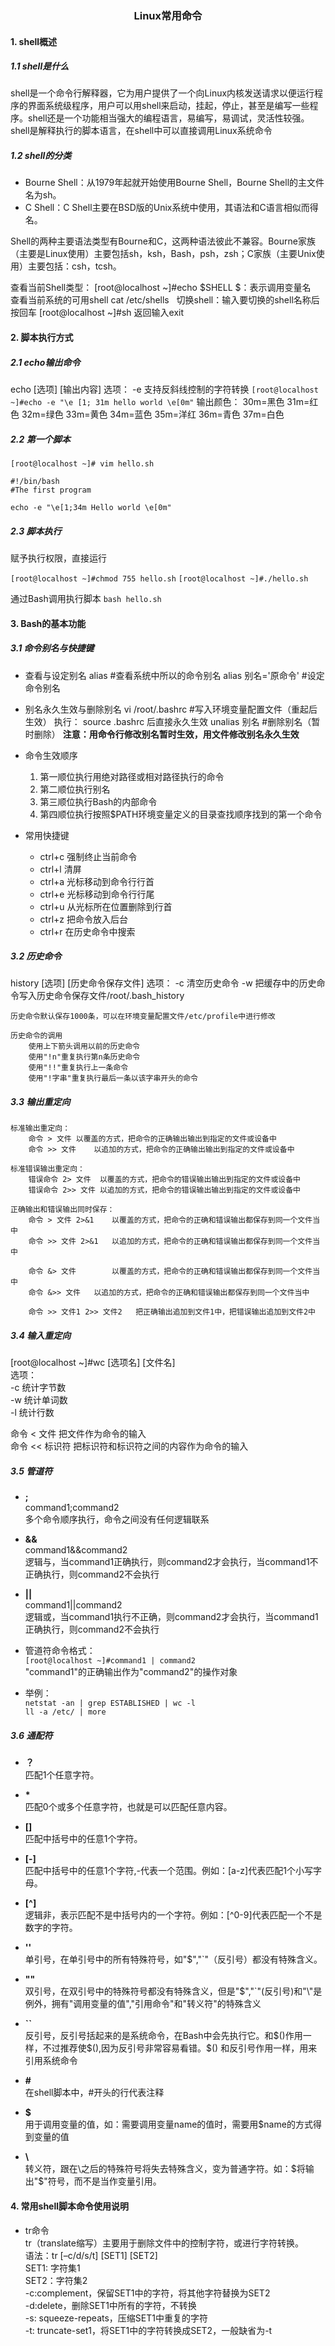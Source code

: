 ### <center>Linux常用命令</center>

#### 1. shell概述
##### 1.1 shell是什么
shell是一个命令行解释器，它为用户提供了一个向Linux内核发送请求以便运行程序的界面系统级程序，用户可以用shell来启动，挂起，停止，甚至是编写一些程序。shell还是一个功能相当强大的编程语言，易编写，易调试，灵活性较强。shell是解释执行的脚本语言，在shell中可以直接调用Linux系统命令

##### 1.2 shell的分类
- Bourne Shell：从1979年起就开始使用Bourne Shell，Bourne Shell的主文件名为sh。
- C Shell：C Shell主要在BSD版的Unix系统中使用，其语法和C语言相似而得名。

Shell的两种主要语法类型有Bourne和C，这两种语法彼此不兼容。Bourne家族（主要是Linux使用）主要包括sh，ksh，Bash，psh，zsh；C家族（主要Unix使用）主要包括：csh，tcsh。  

查看当前Shell类型：
[root@localhost ~]#echo \$SHELL
\$：表示调用变量名
&nbsp;
查看当前系统的可用shell
cat /etc/shells
&nbsp;
切换shell：输入要切换的shell名称后按回车
[root@localhost ~]#sh
返回输入exit

#### 2. 脚本执行方式
##### 2.1 echo输出命令

echo [选项] [输出内容]
选项：
-e	支持反斜线控制的字符转换
`[root@localhost ~]#echo -e "\e [1; 31m hello world \e[0m"`
输出颜色：
		30m=黑色	31m=红色	32m=绿色	33m=黄色
		34m=蓝色	35m=洋红	36m=青色	37m=白色

##### 2.2 第一个脚本
`[root@localhost ~]# vim hello.sh`

```
#!/bin/bash
#The first program

echo -e "\e[1;34m Hello world \e[0m"
```

##### 2.3 脚本执行
赋予执行权限，直接运行

`[root@localhost ~]#chmod 755 hello.sh`
`[root@localhost ~]#./hello.sh`

通过Bash调用执行脚本
`bash hello.sh`

#### 3. Bash的基本功能
##### 3.1 命令别名与快捷键
- 查看与设定别名
	alias	#查看系统中所以的命令别名
	alias	别名='原命令'	#设定命令别名

- 别名永久生效与删除别名
	vi /root/.bashrc	#写入环境变量配置文件（重起后生效）
	执行： source .bashrc 后直接永久生效
	unalias 别名		#删除别名（暂时删除）
	__注意：用命令行修改别名暂时生效，用文件修改别名永久生效__

- 命令生效顺序
  1. 第一顺位执行用绝对路径或相对路径执行的命令
  2. 第二顺位执行别名
  3. 第三顺位执行Bash的内部命令
  4. 第四顺位执行按照$PATH环境变量定义的目录查找顺序找到的第一个命令

- 常用快捷键
  - ctrl+c	强制终止当前命令
  - ctrl+l	清屏
  - ctrl+a	光标移动到命令行行首
  - ctrl+e	光标移动到命令行行尾
  - ctrl+u	从光标所在位置删除到行首
  - ctrl+z	把命令放入后台
  - ctrl+r	在历史命令中搜索

##### 3.2 历史命令

history [选项] [历史命令保存文件]
	选项：
		-c	清空历史命令
		-w	把缓存中的历史命令写入历史命令保存文件/root/.bash_history

	历史命令默认保存1000条，可以在环境变量配置文件/etc/profile中进行修改

	历史命令的调用
		使用上下箭头调用以前的历史命令
		使用"!n"重复执行第n条历史命令
		使用"!!"重复执行上一条命令
		使用"!字串"重复执行最后一条以该字串开头的命令


##### 3.3 输出重定向

	标准输出重定向：
		命令 > 文件	以覆盖的方式，把命令的正确输出输出到指定的文件或设备中
		命令 >> 文件	以追加的方式，把命令的正确输出输出到指定的文件或设备中

	标准错误输出重定向：
		错误命令 2> 文件	以覆盖的方式，把命令的错误输出输出到指定的文件或设备中
		错误命令 2>> 文件	以追加的方式，把命令的错误输出输出到指定的文件或设备中

	正确输出和错误输出同时保存：
		命令 > 文件 2>&1	以覆盖的方式，把命令的正确和错误输出都保存到同一个文件当中
		命令 >> 文件 2>&1	以追加的方式，把命令的正确和错误输出都保存到同一个文件当中

		命令 &> 文件 		以覆盖的方式，把命令的正确和错误输出都保存到同一个文件当中
		命令 &>> 文件 	以追加的方式，把命令的正确和错误输出都保存到同一个文件当中

		命令 >> 文件1 2>> 文件2	把正确输出追加到文件1中，把错误输出追加到文件2中


##### 3.4 输入重定向

[root@localhost ~]#wc [选项名] [文件名]  
选项：  
	-c	统计字节数  
	-w	统计单词数  
	-l	统计行数  

命令 < 文件		把文件作为命令的输入  
命令 << 标识符	把标识符和标识符之间的内容作为命令的输入  

##### 3.5 管道符

- __;__  
	command1;command2  
	多个命令顺序执行，命令之间没有任何逻辑联系  

- __&&__  
	command1&&command2  
	逻辑与，当command1正确执行，则command2才会执行，当command1不正确执行，则command2不会执行
- __||__  
	command1||command2  
	逻辑或，当command1执行不正确，则command2才会执行，当command1正确执行，则command2不会执行

- 管道符命令格式：  
	`[root@localhost ~]#command1 | command2`  
	"command1"的正确输出作为"command2"的操作对象

- 举例：  
	`netstat -an | grep ESTABLISHED | wc -l`  
	`ll -a /etc/ | more`


##### 3.6 通配符

- __？__  
	匹配1个任意字符。

- __*__  
	匹配0个或多个任意字符，也就是可以匹配任意内容。

- __[]__  
	匹配中括号中的任意1个字符。

- __[-]__  
	匹配中括号中的任意1个字符,-代表一个范围。例如：[a-z]代表匹配1个小写字母。

- __[^]__  
	逻辑非，表示匹配不是中括号内的一个字符。例如：[^0-9]代表匹配一个不是数字的字符。

- __''__  
	单引号，在单引号中的所有特殊符号，如"$","`"（反引号）都没有特殊含义。

- __""__  
	双引号，在双引号中的特殊符号都没有特殊含义，但是"$","`"(反引号)和"\\"是例外，拥有"调用变量的值","引用命令"和"转义符"的特殊含义

- __``__  
	反引号，反引号括起来的是系统命令，在Bash中会先执行它。和\$()作用一样，不过推荐使$(),因为反引号非常容易看错。\$()	和反引号作用一样，用来引用系统命令

- __#__  
	在shell脚本中，#开头的行代表注释

- __\$__  
	用于调用变量的值，如：需要调用变量name的值时，需要用$name的方式得到变量的值

- __\\__  
	转义符，跟在\之后的特殊符号将失去特殊含义，变为普通字符。如：\$将输出"$"符号，而不是当作变量引用。


#### 4. 常用shell脚本命令使用说明

- tr命令  
	tr（translate缩写）主要用于删除文件中的控制字符，或进行字符转换。  
	语法：tr [–c/d/s/t] [SET1] [SET2]  
	SET1: 字符集1  
	SET2：字符集2  
	-c:complement，保留SET1中的字符，将其他字符替换为SET2  
	-d:delete，删除SET1中所有的字符，不转换  
	-s: squeeze-repeats，压缩SET1中重复的字符  
	-t: truncate-set1，将SET1中的字符转换成SET2，一般缺省为-t  
